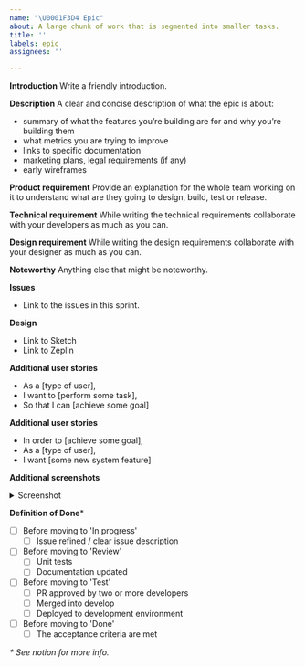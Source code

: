 ```yaml
---
name: "\U0001F3D4️ Epic"
about: A large chunk of work that is segmented into smaller tasks.
title: ''
labels: epic
assignees: ''

---
```


**Introduction**
Write a friendly introduction.

**Description**
A clear and concise description of what the epic is about:
- summary of what the features you’re building are for and why you’re building them
- what metrics you are trying to improve
- links to specific documentation
- marketing plans, legal requirements (if any)
- early wireframes

**Product requirement**
Provide an explanation for the whole team working on it to understand what are they going to design, build, test or release.

**Technical requirement**
While writing the technical requirements collaborate with your developers as much as you can.

**Design requirement**
While writing the design requirements collaborate with your designer as much as you can.

**Noteworthy**
Anything else that might be noteworthy.

**Issues**
- Link to the issues in this sprint.

**Design**
- Link to Sketch
- Link to Zeplin

**Additional user stories**
- As a [type of user],
- I want to [perform some task],
- So that I can [achieve some goal]

**Additional user stories**
- In order to [achieve some goal],
- As a [type of user],
- I want [some new system feature]

**Additional screenshots**
<details>
<summary>Screenshot</summary>

[IMAGE]

</details>

**Definition of Done***
- [ ] Before moving to 'In progress'
  - [ ] Issue refined / clear issue description
- [ ] Before moving to 'Review'
  - [ ] Unit tests
  - [ ] Documentation updated
- [ ] Before moving to 'Test'
  - [ ] PR approved by two or more developers
  - [ ] Merged into develop
  - [ ] Deployed to development environment
- [ ] Before moving to 'Done'
  - [ ] The acceptance criteria are met

_\* See notion for more info._

